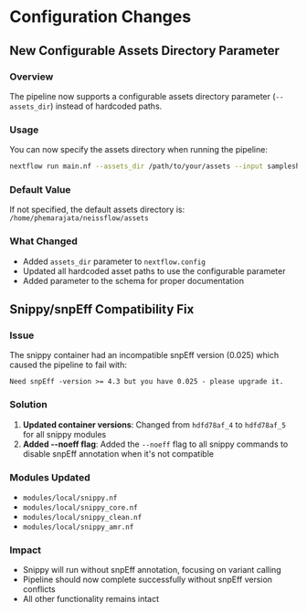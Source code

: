 # Configuration Changes

## New Configurable Assets Directory Parameter

### Overview
The pipeline now supports a configurable assets directory parameter (`--assets_dir`) instead of hardcoded paths.

### Usage
You can now specify the assets directory when running the pipeline:

```bash
nextflow run main.nf --assets_dir /path/to/your/assets --input samplesheet.csv --outdir results
```

### Default Value
If not specified, the default assets directory is: `/home/phemarajata/neissflow/assets`

### What Changed
- Added `assets_dir` parameter to `nextflow.config`
- Updated all hardcoded asset paths to use the configurable parameter
- Added parameter to the schema for proper documentation

## Snippy/snpEff Compatibility Fix

### Issue
The snippy container had an incompatible snpEff version (0.025) which caused the pipeline to fail with:
```
Need snpEff -version >= 4.3 but you have 0.025 - please upgrade it.
```

### Solution
1. **Updated container versions**: Changed from `hdfd78af_4` to `hdfd78af_5` for all snippy modules
2. **Added --noeff flag**: Added the `--noeff` flag to all snippy commands to disable snpEff annotation when it's not compatible

### Modules Updated
- `modules/local/snippy.nf`
- `modules/local/snippy_core.nf`
- `modules/local/snippy_clean.nf`
- `modules/local/snippy_amr.nf`

### Impact
- Snippy will run without snpEff annotation, focusing on variant calling
- Pipeline should now complete successfully without snpEff version conflicts
- All other functionality remains intact